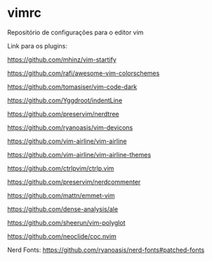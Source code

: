 # vimrc

Repositório de configurações para o editor vim


Link para os plugins:

https://github.com/mhinz/vim-startify		   			

https://github.com/rafi/awesome-vim-colorschemes

https://github.com/tomasiser/vim-code-dark

https://github.com/Yggdroot/indentLine

https://github.com/preservim/nerdtree

https://github.com/ryanoasis/vim-devicons

https://github.com/vim-airline/vim-airline

https://github.com/vim-airline/vim-airline-themes

https://github.com/ctrlpvim/ctrlp.vim

https://github.com/preservim/nerdcommenter

https://github.com/mattn/emmet-vim

https://github.com/dense-analysis/ale

https://github.com/sheerun/vim-polyglot

https://github.com/neoclide/coc.nvim

Nerd Fonts: https://github.com/ryanoasis/nerd-fonts#patched-fonts
